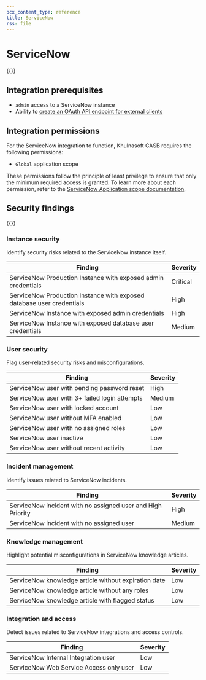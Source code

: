```yaml
---
pcx_content_type: reference
title: ServiceNow
rss: file
---
```


# ServiceNow

{{<render file="casb/_integration-description.md" withParameters="ServiceNow;;ServiceNow instance">}}

## Integration prerequisites

- `admin` access to a ServiceNow instance
- Ability to [create an OAuth API endpoint for external clients](https://docs.servicenow.com/csh?topicname=t_CreateEndpointforExternalClients)

## Integration permissions

For the ServiceNow integration to function, Khulnasoft CASB requires the following permissions:

- `Global` application scope

These permissions follow the principle of least privilege to ensure that only the minimum required access is granted. To learn more about each permission, refer to the [ServiceNow Application scope documentation](https://docs.servicenow.com/bundle/utah-application-development/page/build/applications/concept/c_GlobalScope.html).

## Security findings

{{<render file="casb/_security-findings.md" withParameters="ServiceNow;;servicenow">}}

### Instance security

Identify security risks related to the ServiceNow instance itself.

| Finding                                                               | Severity |
| --------------------------------------------------------------------- | -------- |
| ServiceNow Production Instance with exposed admin credentials         | Critical |
| ServiceNow Production Instance with exposed database user credentials | High     |
| ServiceNow Instance with exposed admin credentials                    | High     |
| ServiceNow Instance with exposed database user credentials            | Medium   |

### User security

Flag user-related security risks and misconfigurations.

| Finding                                       | Severity |
| --------------------------------------------- | -------- |
| ServiceNow user with pending password reset   | High     |
| ServiceNow user with 3+ failed login attempts | Medium   |
| ServiceNow user with locked account           | Low      |
| ServiceNow user without MFA enabled           | Low      |
| ServiceNow user with no assigned roles        | Low      |
| ServiceNow user inactive                      | Low      |
| ServiceNow user without recent activity       | Low      |

### Incident management

Identify issues related to ServiceNow incidents.

| Finding                                                     | Severity |
| ----------------------------------------------------------- | -------- |
| ServiceNow incident with no assigned user and High Priority | High     |
| ServiceNow incident with no assigned user                   | Medium   |

### Knowledge management

Highlight potential misconfigurations in ServiceNow knowledge articles.

| Finding                                              | Severity |
| ---------------------------------------------------- | -------- |
| ServiceNow knowledge article without expiration date | Low      |
| ServiceNow knowledge article without any roles       | Low      |
| ServiceNow knowledge article with flagged status     | Low      |

### Integration and access

Detect issues related to ServiceNow integrations and access controls.

| Finding                                 | Severity |
| --------------------------------------- | -------- |
| ServiceNow Internal Integration user    | Low      |
| ServiceNow Web Service Access only user | Low      |
